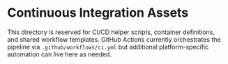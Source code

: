 <!-- SPDX-License-Identifier: MPL-2.0 -->
# Continuous Integration Assets

This directory is reserved for CI/CD helper scripts, container definitions, and shared workflow templates. GitHub Actions currently orchestrates the pipeline via `.github/workflows/ci.yml` but additional platform-specific automation can live here as needed.
